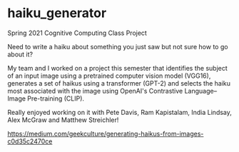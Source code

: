 # haiku_generator
Spring 2021 Cognitive Computing Class Project

Need to write a haiku about something you just saw but not sure how to go about it?

My team and I worked on a project this semester that identifies the subject of an input image using a pretrained computer vision model (VGG16), generates a set of haikus using a transformer (GPT-2) and selects the haiku most associated with the image using OpenAI's Contrastive Language–Image Pre-training (CLIP).

Really enjoyed working on it with Pete Davis, Ram Kapistalam, India Lindsay, Alex McGraw and Matthew Streichler!

https://medium.com/geekculture/generating-haikus-from-images-c0d35c2470ce
